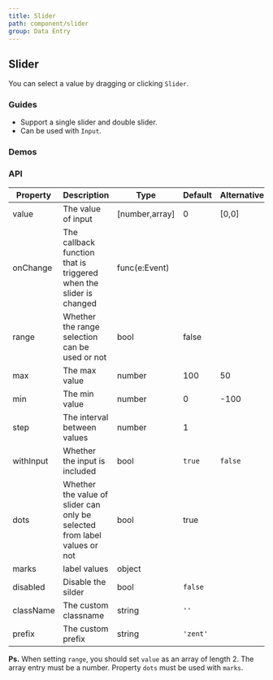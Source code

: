 ```yaml
---
title: Slider
path: component/slider
group: Data Entry
---
```


## Slider

You can select a value by dragging or clicking `Slider`.

### Guides

- Support a single slider and double slider.
- Can be used with `Input`.

### Demos

### API

| Property     |  Description  | Type     | Default  | Alternative | Required |
| ------------ | ------------ | -------| -------- | --------------| ---- |
| value        | The value of input | [number,array] |    0   | [0,0] | yes |
| onChange     | The callback function that is triggered when the slider is changed | func(e:Event) |   |     | no    |
| range        | Whether the range selection can be used or not | bool   |     false  |   |  no  |
| max          | The max value    | number     | 100 | 50 | no    |
| min          | The min value     | number     |  0  |   -100        | no    |
| step         |The interval between values | number |  1 |     | no    |
| withInput    | Whether the input is included | bool   | `true` | `false` |  no |
| dots         | Whether the value of slider can only be selected from label values or not | bool | true |   | no |
| marks        | label values | object |   |   | no |
| disabled     | Disable the silder | bool  | `false`  |      | no |
| className    | The custom classname | string | `''` | | no |
| prefix       | The custom prefix | string | `'zent'` |  | no   |

**Ps.** When setting `range`, you should set `value` as an array of length 2. The array entry must be a number. Property `dots` must be used with `marks`.
